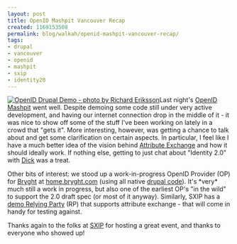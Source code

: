```yaml
---
layout: post
title: OpenID Mashpit Vancouver Recap
created: 1169153508
permalink: blog/walkah/openid-mashpit-vancouver-recap/
tags:
- drupal
- vancouver
- openid
- mashpit
- sxip
- identity20
---
```

<p><a href="http://flickr.com/photos/sillygwailo/361333363/"><img src="http://farm1.static.flickr.com/130/361333363_bdcbd86f63_m.jpg" alt="OpenID Drupal Demo - photo by Richard Eriksson" title="photo by Richard Eriksson" class="right" /></a>Last night's <a href="http://mashpit.pbwiki.com/MashPitOpenidVancouver">OpenID Mashpit</a> went well. Despite demoing some code still under very active development, and having our internet connection drop in the middle of it - it was nice to show off some of the stuff I've been working on lately in a crowd that "gets it". More interesting, however, was getting a chance to talk about and get some clarification on certain aspects. In particular, I feel like I have a much better idea of the vision behind <a href="http://openid.net/specs.bml">Attribute Exchange</a> and how it should ideally work. If nothing else, getting to just chat about "Identity 2.0" with <a href="http://blame.ca/dick/">Dick</a> was a treat.</p>
<p>Other bits of interest: we stood up a work-in-progress OpenID Provider (OP) for <a href="http://www.bryght.com/">Bryght</a> at <a href="http://home.bryght.com/">home.bryght.com</a> (using all native <a href="http://drupal.org/project/openid">drupal code</a>). It's *very* much still a work in progress, but also one of the earliest OP's "in the wild" to support the 2.0 draft spec (or most of it anyway). Similarly, SXIP has a <a href="https://verify.sxip.com/demorp/">demo Relying Party</a> (RP) that supports attribute exchange - that will come in handy for testing against.</p>
<p>Thanks again to the folks at <a href="http://www.sxip.com/">SXIP</a> for hosting a great event, and thanks to everyone who showed up!</p>
